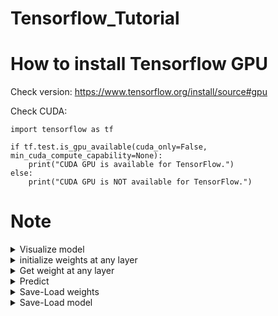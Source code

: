 # Tensorflow_Tutorial

# How to install Tensorflow GPU
Check version: https://www.tensorflow.org/install/source#gpu

Check CUDA:
```
import tensorflow as tf

if tf.test.is_gpu_available(cuda_only=False, min_cuda_compute_capability=None):
    print("CUDA GPU is available for TensorFlow.")
else:
    print("CUDA GPU is NOT available for TensorFlow.")
```
# Note
<details>
<summary>Visualize model</summary>

```
from tensorflow.keras.utils import plot_model
plot_model(model, to_file="my_model.png", show_shapes=True)
```

</details>

<details>
<summary>initialize weights at any layer</summary>

[API](https://www.tensorflow.org/api_docs/python/tf/keras/layers/Layer#set_weights)

```
# initialize parameters
model.layers[0].set_weights([np.array([[-0.34]]), np.array([0.04])])

# declare optimization method and loss function
model.compile(optimizer='adam', loss='mean_squared_error')

# training
model.fit(X, y, 4, epochs=100)

# parameters after one epoch
print('weight-bias: \n', model.layers[0].get_weights())
```

</details>

<details>
<summary>Get weight at any layer</summary>

```
print(model.layers[0].get_weights())
```

</details>

<details>
<summary>Predict</summary>

```
y_hat = model.predict(X_testing)
```

</details>

<details>
<summary>Save-Load weights</summary>

[API](https://www.tensorflow.org/tutorials/keras/save_and_load#manually_save_weights)
```
# Save the weights
model.save_weights('./checkpoints/my_checkpoint')

# Create a new model instance
model = create_model()

# Restore the weights
model.load_weights('./checkpoints/my_checkpoint')

# Evaluate the model
loss, acc = model.evaluate(test_images, test_labels, verbose=2)
print("Restored model, accuracy: {:5.2f}%".format(100 * acc))
```
</details>

<details>
<summary>Save-Load model</summary>

[API](https://www.tensorflow.org/tutorials/keras/save_and_load#save_the_entire_model)
```
# Create and train a new model instance.
model = create_model()
model.fit(train_images, train_labels, epochs=5)

# Save the entire model to a HDF5 file.
# The '.h5' extension indicates that the model should be saved to HDF5.
model.save('my_model.h5')

# Recreate the exact same model, including its weights and the optimizer
new_model = tf.keras.models.load_model('my_model.h5')

# Show the model architecture
new_model.summary()

loss, acc = new_model.evaluate(test_images, test_labels, verbose=2)
print('Restored model, accuracy: {:5.2f}%'.format(100 * acc))
```
</details>